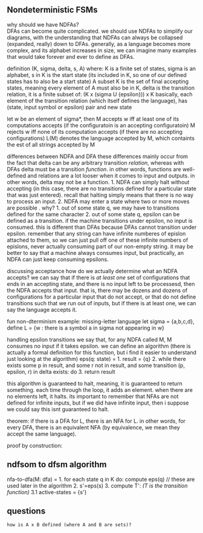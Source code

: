 ## Nondeterministic FSMs

why should we have NDFAs?  
    DFAs can become quite complicated. we should use NDFAs to simplify our diagrams, with the understanding that NDFAs can always be collapsed (expanded, really) down to DFAs. generally, as a language becomes more complex, and its alphabet increases in size, we can imagine many examples that would take forever and ever to define as DFAs.

definition 
    (K, sigma, delta, s, A) where:
    K is a finite set of states, 
    sigma is an alphabet,
    s in K is the start state (its included in K, so one of our defined states has to also be a start state)
    A subset K is the set of final accepting states, meaning every element of A must also be in K,
    delta is the transition relation, it is a finite subset of:
        (K x (sigma U {epsilon})) x K
        basically, each element of the transition relation (which itself defines the language), has (state, input symbol or epsilon) pair and new state

let w be an element of sigma*, then
    M accepts w iff at least one of its computations accepts (if the configuratoin is an accepting configuratoin)
    M rejects w iff none of its computation accepts (if there are no accepting configurations)
L(M) denotes the language accepted by M, which containts the est of all strings accepted by M

differences between NDFA and DFA
    these differences mainly occur from the fact that delta can be any arbitrary transition *relation*, whereas with DFAs delta must be a transition *function*. in other words, functions are well-defined and relations are a lot looser when it comes to input and outputs. in other words, delta may not be a function.
    1. NDFA can simply halt without accepting (in this case, there are no transitions defined for a particular state that was just entered). recall that halting simply means that there is no way to process an input.
    2. NDFA may enter a state where two or more moves are possible . why?
        1. out of some state q, we may have to transitions defined for the same character
        2. out of some state q, epsilon can be defined as a transition. if the machine transitions under epsilon, no input is consumed. this is different than DFAs because DFAs cannot transition under epsilon. remember that any string can have infinite numberes of epislon attached to them, so we can just pull off one of these infinite numbers of epislons, never actually consuming part of our non-empty string. it may be better to say that a machine always consumes input, but practically, an NDFA can just keep consuming epsilons.

discussing acceptance
    how do we actually determine what an NDFA accepts?
    we can say that if there is *at least one* set of configurations that ends in an accepting state, and there is no input left to be processesd, then the NDFA accepts that input.
    that is, there may be dozens and dozens of configurations for a particular input that do not accept, or that do not define transitions such that we run out of inputs, but if there is at least one, we can say the language accepts it.

fun non-dterminism example:
    missing-letter language
    let sigma = {a,b,c,d}, define L = {w : there is a symbol a in sigma not appearing in w}

handling epsilon transitions
    we say that, for any NDFA called M, M consumes no input if it takes epsilon.
    we can define an algorithm (there is actually a formal definition for this function, but i find it easier to understand just looking at the algorithm)
    eps(q: state) = 
    1. result = {q}
    2. while there exists some p in result, and some r not in result, and some transition (p, epsilon, r) in delta exists: do
    3. return result

this algorithm is guaranteed to halt, meaning, it is guaranteed to return something.
each time through the loop, it adds an element. when there are no elements left, it halts.
its important to remember that NFAs are not defined for infinite inputs, but if we did have infinite input, then i suppose we could say this isnt guaranteed to halt. 

theorem: if there is a DFA for L, there is an NFA for L. in other words, for every DFA, there is an equivalent NFA (by equivalence, we mean they accept the same language).

proof by construction:


## ndfsom to dfsm algorithm

nfa-to-dfa(M: dfa) =
    1. for each state q in K do:
        compute eps(q) // these are used later in the algorithm
    2. s'=eps(s)
    3. compute T': *(T is the transition function)*
        3.1 active-states = {s'}  

## questions
    how is A x B defined (where A and B are sets)?
    